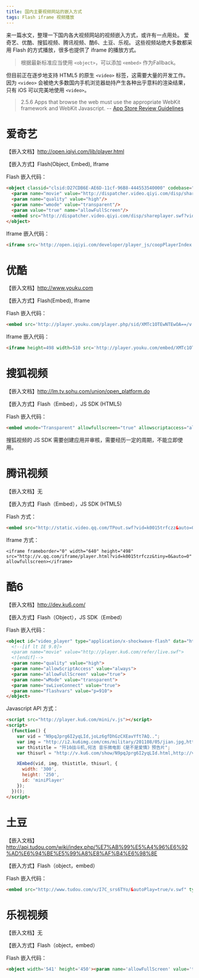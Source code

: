 ```yaml
---
title: 国内主要视频网站的嵌入方式
tags: Flash iframe 视频播放
---
```


来一篇水文，整理一下国内各大视频网站的视频嵌入方式，或许有一点用处。
爱奇艺、优酷、搜狐视频、腾讯视频、酷6、土豆、乐视。
这些视频站绝大多数都采用 Flash 的方式播放，很多也提供了 iframe 的播放方式。

> 根据最新标准应当使用 `<object>`，可以添加 `<embed>` 作为Fallback。

但目前正在逐步地支持 HTML5 的原生 `<video>` 标签，这需要大量的开发工作。
因为 `<video>` 会被绝大多数国内手机浏览器劫持产生各种出乎意料的渲染结果，
只有 iOS 可以完美地使用 `<video>`。

> 2.5.6 Apps that browse the web must use the appropriate WebKit framework and WebKit Javascript. -- [App Store Review Guidelines][apple-guidlines]

<!--more-->


# 爱奇艺

【嵌入文档】<http://open.iqiyi.com/lib/player.html>

【嵌入方式】Flash(Object, Embed), Iframe

Flash 嵌入代码：

```html
<object classid="clsid:D27CDB6E-AE6D-11cf-96B8-444553540000" codebase="http://download.macromedia.com/pub/shockwave/cabs/flash/swflash.cab#version=7,0,19,0" width="680" height="520">
  <param name="movie" value="http://dispatcher.video.qiyi.com/disp/shareplayer.swf?vid=ade484a7c87734eee38f7f77cd9f3159&tvId=250912700&coop=&cid=&bd=1"/> 
  <param name="quality" value="high"/> 
  <param name="wmode" value="transparent"/> 
  <param value="true" name="allowFullScreen"/> 
  <embed src="http://dispatcher.video.qiyi.com/disp/shareplayer.swf?vid=ade484a7c87734eee38f7f77cd9f3159&tvId=250912700&coop=&cid=&bd=1" wmode="transparent" quality="high" pluginspage="http://www.macromedia.com/go/getflashplayer" type="application/x-shockwave-flash" width="680" height="520" allowfullscreen="true"/>
</object>
```

Iframe 嵌入代码：

```html
<iframe src='http://open.iqiyi.com/developer/player_js/coopPlayerIndex.html?vid=0c2340bbe6cce1bde14e94e50cd754ac&tvId=386549000&accessToken=2.f22860a2479ad60d8da7697274de9346&appKey=3955c3425820435e86d0f4cdfe56f5e7&appId=1368&height=100%&width=100%' frameborder='0' width='320px' height='180px' allowfullscreen='true'></iframe>
```

# 优酷

【嵌入文档】<http://www.youku.com>

【嵌入方式】Flash(Embed), Iframe

Flash 嵌入代码：

```html
<embed src='http://player.youku.com/player.php/sid/XMTc1OTEwNTEwOA==/v.swf' allowFullScreen='true' quality='high' width='480' height='400' align='middle' allowScriptAccess='always' type='application/x-shockwave-flash'></embed>
```

Iframe 嵌入代码：

```html
<iframe height=498 width=510 src='http://player.youku.com/embed/XMTc1OTEwNTEwOA==' frameborder=0 'allowfullscreen'></iframe>
```

# 搜狐视频

【嵌入文档】<http://lm.tv.sohu.com/union/open_platform.do>

【嵌入方式】Flash（Embed），JS SDK (HTML5)

Flash 嵌入代码：

```html
<embed wmode="Transparent" allowfullscreen="true" allowscriptaccess="always" quality="high" src="http://share.vrs.sohu.com/2316624/v.swf&topBar=1&autoplay=false&plid=8399917&pub_catecode=0&from=page" type="application/x-shockwave-flash" /></embed>
```

搜狐视频的 JS SDK 需要创建应用并审核，需要经历一定的周期，不能立即使用。

# 腾讯视频

【嵌入文档】无

【嵌入方式】Flash（Embed），JS SDK (HTML5)

Flash 方式：

```html
<embed src="http://static.video.qq.com/TPout.swf?vid=k0015trfczz&auto=0" allowFullScreen="true" quality="high" width="480" height="400" align="middle" allowScriptAccess="always" type="application/x-shockwave-flash"></embed>
```

Iframe 方式：

```hmtl
<iframe frameborder="0" width="640" height="498" src="http://v.qq.com/iframe/player.html?vid=k0015trfczz&tiny=0&auto=0" allowfullscreen></iframe>
```

# 酷6

【嵌入文档】<http://dev.ku6.com/>

【嵌入方式】Flash（Object），JS SDK（Embed）

Flash 嵌入代码：

```html
<object id="video_player" type="application/x-shockwave-flash" data="http://player.ku6.com/refer/y5dVmbq9y8-q9cgAwLfczA../v.swf" height="300" width="400">
  <!--[if lt IE 9.0]>
  <param name="movie" value="http://player.ku6.com/refer/live.swf">
  <![endif]-->
  <param name="quality" value="high">
  <param name="allowScriptAccess" value="always">
  <param name="allowFullScreen" value="true">
  <param name="wMode" value="transparent">
  <param name="swLiveConnect" value="true">
  <param name="flashvars" value="p=910">
</object>
```

Javascript API 方式：

```html
<script src="http://player.ku6.com/mini/v.js"></script>
<script>
  (function() {
    var vid = "N9pqJprg6I2yqLId,joLz6gfDhGzCXEavYft7AQ..";
    var img = "http://i2.ku6img.com/cms/military/201108/05/jian.jpg,http://gug.ku6cdn.com/201112/ku620111222155210859.jpg";
    var thistitle = "歼10战斗机,何洁 音乐微电影《是不是爱情》预告片";
    var thisurl = "http://v.ku6.com/show/N9pqJprg6I2yqLId.html,http://v.ku6.com/show/joLz6gfDhGzCXEavYft7AQ...html"

    XEmbed(vid, img, thistitle, thisurl, {
      width: '300',
      height: '250',
      id: 'miniPlayer'
    });
  })();
</script>
```

# 土豆

【嵌入文档】<http://api.tudou.com/wiki/index.php/%E7%AB%99%E5%A4%96%E6%92%AD%E6%94%BE%E5%99%A8%E8%AF%B4%E6%98%8E>

【嵌入方式】Flash（object，embed）

Flash 嵌入代码：

```html
<embed src="http://www.tudou.com/v/I7C_srs6TYo/&autoPlay=true/v.swf" type="application/x-shockwave-flash" allowscriptaccess="always" allowfullscreen="true" wmode="opaque" width="480" height="400"></embed>
```

# 乐视视频

【嵌入文档】无

【嵌入方式】Flash（object，embed）

Flash 嵌入代码：

```html
<object width='541' height='450'><param name='allowFullScreen' value='true'><param name='movie' value='http://img1.c0.letv.com/ptv/player/swfPlayer.swf?autoPlay=0&id=26849015'/><embed src='http://img1.c0.letv.com/ptv/player/swfPlayer.swf?autoPlay=0&id=26849015' width='541' height='450' allowFullScreen='true' type='application/x-shockwave-flash'/></object>
```

[apple-guidlines]: https://developer.apple.com/app-store/review/guidelines/

